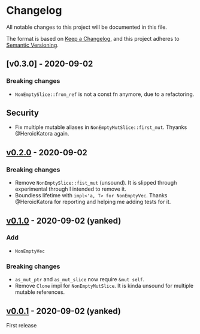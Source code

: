 # Changelog

All notable changes to this project will be documented in this file.

The format is based on [Keep a Changelog](https://keepachangelog.com/en/1.0.0/),
and this project adheres to [Semantic Versioning](https://semver.org/spec/v2.0.0.html).

<!--
# Guiding Principles

* Changelogs are for _humans_, not machines.
* There should be an entry for every single version.
* The same types of changes should be grouped.
* Versions and sections should be linkable.
* The latest version comes first.
* The release date of each version is displayed.
* Mention whether you follow Semantic Versioning.

# Types of changes

* `Added` for new features.
* `Changed` for changes in existing functionality.
* `Deprecated` for soon-to-be removed features.
* `Removed` for now removed features.
* `Fixed` for any bug fixes.
* `Security` in case of vulnerabilities.
-->

## [v0.3.0] - 2020-09-02

### Breaking changes

* `NonEmptySlice::from_ref` is not a const fn anymore, due to a refactoring.

## Security

* Fix multiple mutable aliases in `NonEmptyMutSlice::first_mut`. Thyanks @HeroicKatora again.

## [v0.2.0] - 2020-09-02

### Breaking changes

* Remove `NonEmptySlice::fist_mut` (unsound). It is slipped through experimental
  through I intended to remove it.
* Boundless lifetime with `impl<'a, T> for NonEmptyVec`. Thanks @HeroicKatora for reporting
  and helping me adding tests for it.

## [v0.1.0] - 2020-09-02 (yanked)

### Add

* `NonEmptyVec`

### Breaking changes

* `as_mut_ptr` and `as_mut_slice` now require `&mut self`.
* Remove `Clone` impl for `NonEmptyMutSlice`.
  It is kinda unsound for multiple mutable references.

## [v0.0.1] - 2020-09-02 (yanked)

First release

[v0.2.0]: https://github.com/lzutao/rust-oom/compare/v0.1.0...v0.2.0
[v0.1.0]: https://github.com/lzutao/rust-oom/compare/v0.0.1...v0.1.0
[v0.0.1]: https://github.com/lzutao/rust-oom/releases/tag/v0.0.1
